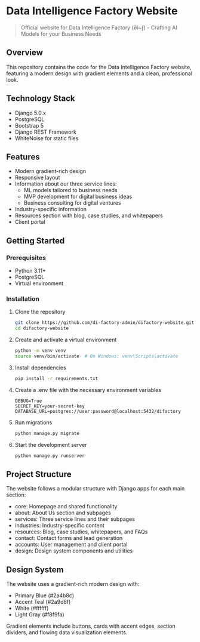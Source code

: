 # Data Intelligence Factory Website

> Official website for Data Intelligence Factory (∂i~ƒ) - Crafting AI Models for your Business Needs

## Overview

This repository contains the code for the Data Intelligence Factory website, featuring a modern design with gradient elements and a clean, professional look.

## Technology Stack

- Django 5.0.x
- PostgreSQL
- Bootstrap 5
- Django REST Framework
- WhiteNoise for static files

## Features

- Modern gradient-rich design
- Responsive layout
- Information about our three service lines:
  - ML models tailored to business needs
  - MVP development for digital business ideas
  - Business consulting for digital ventures
- Industry-specific information
- Resources section with blog, case studies, and whitepapers
- Client portal

## Getting Started

### Prerequisites

- Python 3.11+
- PostgreSQL
- Virtual environment

### Installation

1. Clone the repository
   ```bash
   git clone https://github.com/di-factory-admin/difactory-website.git
   cd difactory-website
   ```

2. Create and activate a virtual environment
   ```bash
   python -m venv venv
   source venv/bin/activate  # On Windows: venv\Scripts\activate
   ```

3. Install dependencies
   ```bash
   pip install -r requirements.txt
   ```

4. Create a .env file with the necessary environment variables
   ```
   DEBUG=True
   SECRET_KEY=your-secret-key
   DATABASE_URL=postgres://user:password@localhost:5432/difactory
   ```

5. Run migrations
   ```bash
   python manage.py migrate
   ```

6. Start the development server
   ```bash
   python manage.py runserver
   ```

## Project Structure

The website follows a modular structure with Django apps for each main section:

- core: Homepage and shared functionality
- about: About Us section and subpages
- services: Three service lines and their subpages
- industries: Industry-specific content
- resources: Blog, case studies, whitepapers, and FAQs
- contact: Contact forms and lead generation
- accounts: User management and client portal
- design: Design system components and utilities

## Design System

The website uses a gradient-rich modern design with:

- Primary Blue (#2a4b8c)
- Accent Teal (#2a9d8f)
- White (#ffffff)
- Light Gray (#f8f9fa)

Gradient elements include buttons, cards with accent edges, section dividers, and flowing data visualization elements.
